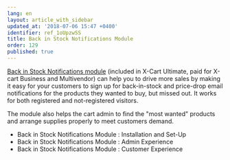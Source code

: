 ```yaml
---
lang: en
layout: article_with_sidebar
updated_at: '2018-07-06 15:47 +0400'
identifier: ref_1oUpzwSS
title: Back in Stock Notifications Module
order: 129
published: true
---
```

[Back in Stock Notifications module](https://market.x-cart.com/addons/back-in-stock-notifications.html#product-details-tab-description "Back in Stock Notifications Module") (included in X-Cart Ultimate, paid for X-cart Business and Multivendor) can help you to drive more sales by making it easy for your customers to sign up for back-in-stock and price-drop email notifications for the products they wanted to buy, but missed out. It works for both registered and not-registered visitors.

The module also helps the cart admin to find the "most wanted" products and arrange supplies properly to meet customers demand. 

*  Back in Stock Notifications Module : Installation and Set-Up
*  Back in Stock Notifications Module : Admin Experience
*  Back in Stock Notifications Module : Customer Experience